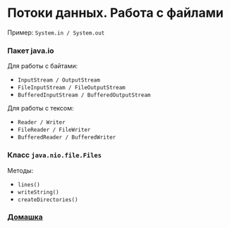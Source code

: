 # Потоки данных. Работа с файлами

Пример:  `System.in / System.out`

### Пакет java.io

Для работы с байтами:

- `InputStream / OutputStream`
- `FileInputStream / FileOutputStream`
- `BufferedInputStream / BufferedOutputStream`

Для работы с тексом:

- `Reader / Writer`
- `FileReader / FileWriter`
- `BufferedReader / BufferedWriter`

### Класс `java.nio.file.Files`

Методы:

- `lines()`
- `writeString()`
- `createDirectories()`

### [Домашка](https://skyengpublic.notion.site/3-5-aaa05bcb8ab1470e9990df789be7c955)